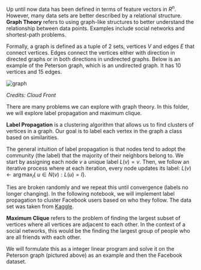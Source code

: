 Up until now data has been defined in terms of feature vectors in $R^n$. However, many data sets are better described by a relational structure. **Graph Theory** refers to using graph-like structures to better understand the relationship between data points. Examples include social networks and shortest-path problems. 

Formally, a graph is defined as a tuple of 2 sets, vertices $V$ and edges $E$ that connect vertices. Edges connect the vertices either with direction in directed graphs or in both directions in undirected graphs. Below is an example of the Peterson graph, which is an undirected graph. It has 10 vertices and 15 edges.

![graph](https://ds055uzetaobb.cloudfront.net/brioche/uploads/9NiHeGq6rf-2000px-petersen_graph_3-coloringsvg.png?width=1200)

*Credits: Cloud Front*

There are many problems we can explore with graph theory. In this folder, we will explore label propagation and maximum clique.

**Label Propagation** is a clustering algorithm that allows us to find clusters of vertices in a graph. Our goal is to label each vertex in the graph a class based on similarities. 

The general intuition of label propagation is that nodes tend to adopt the community (the label) that the majority of their neighbors belong to. We start by assigning each node $v$ a unique label $L(v) = v$. Then, we follow an iterative process where at each iteration, every node updates its label: $L(v) \leftarrow \arg\max_{l}${
$u \in N(v) : L(u) = l$}.

Ties are broken randomly and we repeat this until convergence (labels no longer changing). In the following notebook, we will implement label propagation to cluster Facebook users based on who they follow. The data set was taken from [Kaggle](https://www.kaggle.com/datasets/wolfram77/graphs-social?resource=download).

**Maximum Clique** refers to the problem of finding the largest subset of vertices where all vertices are adjacent to each other. In the context of a social networks, this would be the finding the largest group of people who are all friends with each other. 

We will formulate this as a integer linear program and solve it on the Peterson graph (pictured above) as an example and then the Facebook dataset.

